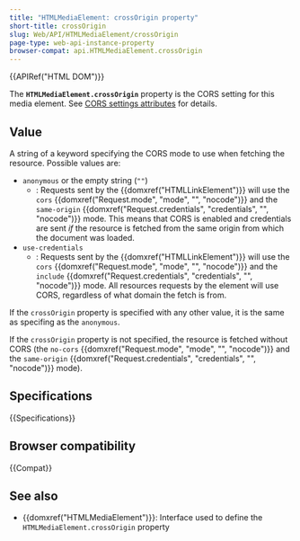 ```yaml
---
title: "HTMLMediaElement: crossOrigin property"
short-title: crossOrigin
slug: Web/API/HTMLMediaElement/crossOrigin
page-type: web-api-instance-property
browser-compat: api.HTMLMediaElement.crossOrigin
---
```


{{APIRef("HTML DOM")}}

The **`HTMLMediaElement.crossOrigin`** property is the CORS setting for this media element. See [CORS settings attributes](/en-US/docs/Web/HTML/Attributes/crossorigin) for details.

## Value

A string of a keyword specifying the CORS mode to use when fetching the resource. Possible values are:

- `anonymous` or the empty string (`""`)
  - : Requests sent by the {{domxref("HTMLLinkElement")}} will use the `cors` {{domxref("Request.mode", "mode", "", "nocode")}} and the `same-origin` {{domxref("Request.credentials", "credentials", "", "nocode")}} mode. This means that CORS is enabled and credentials are sent _if_ the resource is fetched from the same origin from which the document was loaded.
- `use-credentials`
  - : Requests sent by the {{domxref("HTMLLinkElement")}} will use the `cors` {{domxref("Request.mode", "mode", "", "nocode")}} and the `include` {{domxref("Request.credentials", "credentials", "", "nocode")}} mode. All resources requests by the element will use CORS, regardless of what domain the fetch is from.

If the `crossOrigin` property is specified with any other value, it is the same as specifing as the `anonymous`.

If the `crossOrigin` property is not specified, the resource is fetched without CORS (the `no-cors` {{domxref("Request.mode", "mode", "", "nocode")}} and the `same-origin` {{domxref("Request.credentials", "credentials", "", "nocode")}} mode).

## Specifications

{{Specifications}}

## Browser compatibility

{{Compat}}

## See also

- {{domxref("HTMLMediaElement")}}: Interface used to define the `HTMLMediaElement.crossOrigin` property
